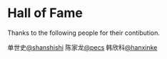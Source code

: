 # Hall of Fame

Thanks to the following people for their contibution.

单世史[@shanshishi](https://gitee.com/shanshishi)
陈家龙[@pecs](https://gitee.com/pecs)
韩欣科[@hanxinke](https://gitee.com/hanxinke)
